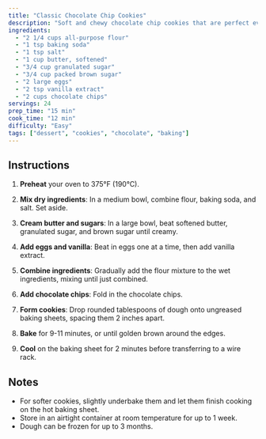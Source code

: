 ```yaml
---
title: "Classic Chocolate Chip Cookies"
description: "Soft and chewy chocolate chip cookies that are perfect every time"
ingredients:
  - "2 1/4 cups all-purpose flour"
  - "1 tsp baking soda"
  - "1 tsp salt"
  - "1 cup butter, softened"
  - "3/4 cup granulated sugar"
  - "3/4 cup packed brown sugar"
  - "2 large eggs"
  - "2 tsp vanilla extract"
  - "2 cups chocolate chips"
servings: 24
prep_time: "15 min"
cook_time: "12 min"
difficulty: "Easy"
tags: ["dessert", "cookies", "chocolate", "baking"]
---
```


## Instructions

1. **Preheat** your oven to 375°F (190°C).

2. **Mix dry ingredients**: In a medium bowl, combine flour, baking soda, and salt. Set aside.

3. **Cream butter and sugars**: In a large bowl, beat softened butter, granulated sugar, and brown sugar until creamy.

4. **Add eggs and vanilla**: Beat in eggs one at a time, then add vanilla extract.

5. **Combine ingredients**: Gradually add the flour mixture to the wet ingredients, mixing until just combined.

6. **Add chocolate chips**: Fold in the chocolate chips.

7. **Form cookies**: Drop rounded tablespoons of dough onto ungreased baking sheets, spacing them 2 inches apart.

8. **Bake** for 9-11 minutes, or until golden brown around the edges.

9. **Cool** on the baking sheet for 2 minutes before transferring to a wire rack.

## Notes

- For softer cookies, slightly underbake them and let them finish cooking on the hot baking sheet.
- Store in an airtight container at room temperature for up to 1 week.
- Dough can be frozen for up to 3 months.
